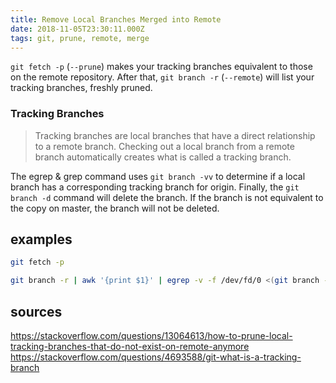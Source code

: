 ```yaml
---
title: Remove Local Branches Merged into Remote
date: 2018-11-05T23:30:11.000Z
tags: git, prune, remote, merge
---
```


`git fetch -p` (`--prune`) makes your tracking branches equivalent to those on the remote repository. After that, `git branch -r` (`--remote`) will list your tracking branches, freshly pruned.

### Tracking Branches

> Tracking branches are local branches that have a direct relationship to a remote branch.
> Checking out a local branch from a remote branch automatically creates what is called a tracking branch.

The egrep & grep command uses `git branch -vv` to determine if a local branch has a corresponding tracking branch for origin. Finally, the `git branch -d` command will delete the branch. If the branch is not equivalent to the copy on master, the branch will not be deleted.

## examples

```bash
git fetch -p

git branch -r | awk '{print $1}' | egrep -v -f /dev/fd/0 <(git branch -vv | grep origin) | awk '{print $1}' | xargs git branch -d
```

## sources

https://stackoverflow.com/questions/13064613/how-to-prune-local-tracking-branches-that-do-not-exist-on-remote-anymore
https://stackoverflow.com/questions/4693588/git-what-is-a-tracking-branch
